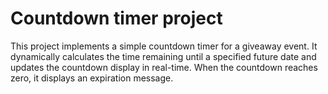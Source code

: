 # Countdown timer project
This project implements a simple countdown timer for a giveaway event. It dynamically calculates 
the time remaining until a specified future date and updates the countdown display in real-time. 
When the countdown reaches zero, it displays an expiration message.
